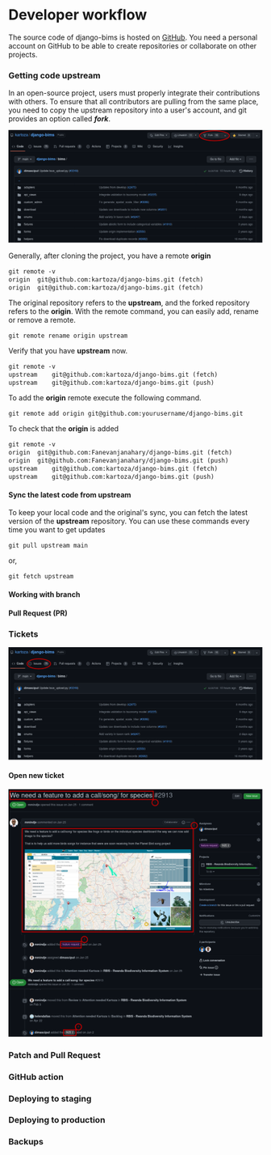 # Developer workflow

The source code of django-bims is hosted on [GitHub](https://github.com/). You need a personal account on GitHub to be 
able to create repositories or collaborate on other projects.

### Getting code upstream

In an open-source project, users must properly integrate their contributions with others. To ensure 
that all contributors are pulling from the same place, you need to copy the upstream repository into a user's account, 
and git provides an option called _**fork**_.

![Fork the project](img/fork.png)

Generally, after cloning the project, you have a remote **origin**

```
git remote -v
origin	git@github.com:kartoza/django-bims.git (fetch)
origin	git@github.com:kartoza/django-bims.git (fetch)

```

The original repository refers to the **upstream**, and the forked repository refers to the **origin**. With the remote 
command, you can easily add, rename or remove a remote.

```
git remote rename origin upstream
```

Verify that you have **upstream** now.

```
git remote -v
upstream	git@github.com:kartoza/django-bims.git (fetch)
upstream	git@github.com:kartoza/django-bims.git (push)

```

To add the **origin** remote execute the following command.

```
git remote add origin git@github.com:yourusername/django-bims.git
```

To check that the **origin** is added

```
git remote -v
origin	git@github.com:Fanevanjanahary/django-bims.git (fetch)
origin	git@github.com:Fanevanjanahary/django-bims.git (push)
upstream	git@github.com:kartoza/django-bims.git (fetch)
upstream	git@github.com:kartoza/django-bims.git (push)

```

#### Sync the latest code from upstream

To keep your local code and the original's sync, you can fetch the latest version of the **upstream** repository.
You can use these commands every time you want to get updates

```
git pull upstream main
```

or,

```
git fetch upstream
```


#### Working with branch

#### Pull Request (PR)


[//]: # (maintaining separation between instance specific code and stuff that should be upstreamed)

### Tickets <!--- working to tickets (raise ticket, size ticket, project board, scrum sprint planning etc)-->

![](img/tickets.png)

#### Open new ticket

![](img/ticket.png)

### Patch and Pull Request <!--- making your patch, submitting a PR -->


[//]: # (maintaining separation between instance specific code and stuff that should be upstreamed)

### GitHub action

### Deploying to staging

### Deploying to production

### Backups <!--- restoring backups , gettinng backups and basic sysadmin workflows-->

